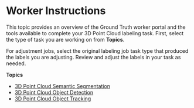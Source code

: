 # Worker Instructions<a name="sms-point-cloud-worker-instructions"></a>

This topic provides an overview of the Ground Truth worker portal and the tools available to complete your 3D Point Cloud labeling task\. First, select the type of task you are working on from **Topics**\. 

For adjustment jobs, select the original labeling job task type that produced the labels you are adjusting\. Review and adjust the labels in your task as needed\. 

**Topics**
+ [3D Point Cloud Semantic Segmentation](sms-point-cloud-worker-instructions-semantic-segmentation.md)
+ [3D Point Cloud Object Detection](sms-point-cloud-worker-instructions-object-detection.md)
+ [3D Point Cloud Object Tracking](sms-point-cloud-worker-instructions-object-tracking.md)